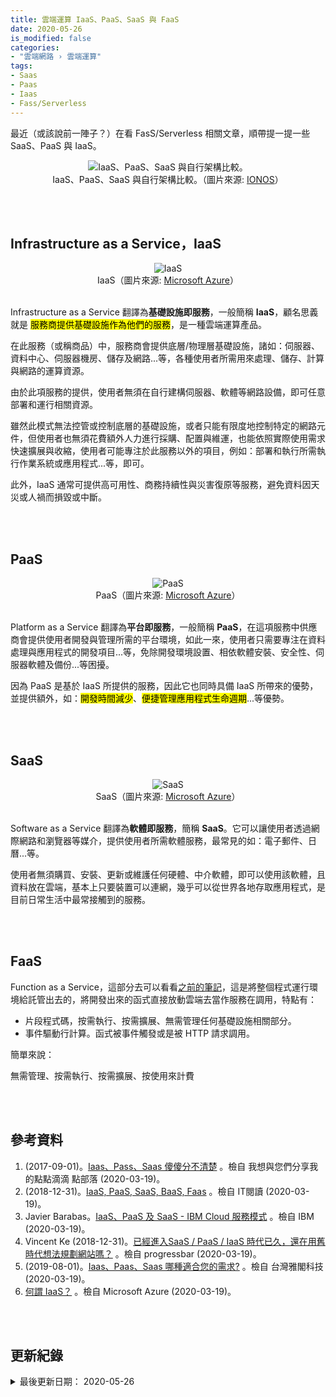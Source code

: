 ```yaml
---
title: 雲端運算 IaaS、PaaS、SaaS 與 FaaS
date: 2020-05-26
is_modified: false
categories:
- "雲端網路 › 雲端運算"
tags:
- Saas
- Paas
- Iaas
- Fass/Serverless
--- 
```


最近（或該說前一陣子？）在看 FasS/Serverless 相關文章，順帶提一提一些 SaaS、PaaS 與 IaaS。

<!--more-->

<center> <img src="https://i.imgur.com/Aj0HhN7.jpg" alt="IaaS、PaaS、SaaS 與自行架構比較。"></center>
<center class="imgtext">IaaS、PaaS、SaaS 與自行架構比較。（圖片來源: <a href="https://www.ionos.com/digitalguide/server/know-how/caas-container-as-a-service-service-comparison/" class="imgtext">IONOS</a>）</center>

<br><br> 

## Infrastructure as a Service，IaaS

<center> <img src="https://i.imgur.com/ljyHR1Y.png" alt="IaaS"></center>
<center class="imgtext">IaaS（圖片來源: <a href="https://azure.microsoft.com/zh-tw/overview/what-is-iaas/" class="imgtext">Microsoft Azure</a>）</center>
<br>

Infrastructure as a Service 翻譯為**基礎設施即服務**，一般簡稱 **IaaS**，顧名思義就是 <mark>服務商提供基礎設施作為他們的服務</mark>，是一種雲端運算產品。

在此服務（或稱商品）中，服務商會提供底層/物理層基礎設施，諸如：伺服器、資料中心、伺服器機房、儲存及網路...等，各種使用者所需用來處理、儲存、計算與網路的運算資源。<br>

由於此項服務的提供，使用者無須在自行建構伺服器、軟體等網路設備，即可任意部署和運行相關資源。

雖然此模式無法控管或控制底層的基礎設施，或者只能有限度地控制特定的網路元件，但使用者也無須花費額外人力進行採購、配置與維運，也能依照實際使用需求快速擴展與收縮，使用者可能專注於此服務以外的項目，例如：部署和執行所需執行作業系統或應用程式...等，即可。

此外，IaaS 通常可提供高可用性、商務持續性與災害復原等服務，避免資料因天災或人禍而損毀或中斷。


<br><br> 

## PaaS

<center> <img src="https://i.imgur.com/XKLsrUQ.png" alt="PaaS"></center>
<center class="imgtext">PaaS（圖片來源: <a href="https://azure.microsoft.com/zh-tw/overview/what-is-paas/" class="imgtext">Microsoft Azure</a>）</center>

<br>

Platform as a Service 翻譯為**平台即服務**，一般簡稱 **PaaS**，在這項服務中供應商會提供使用者開發與管理所需的平台環境，如此一來，使用者只需要專注在資料處理與應用程式的開發項目...等，免除開發環境設置、相依軟體安裝、安全性、伺服器軟體及備份...等困擾。
 
因為 PaaS 是基於 IaaS 所提供的服務，因此它也同時具備 IaaS 所帶來的優勢，並提供額外，如：<mark>開發時間減少</mark>、<mark>便捷管理應用程式生命週期</mark>...等優勢。
 
<br><br> 

## SaaS

<center> <img src="https://i.imgur.com/J0otbOf.png" alt="SaaS"></center>
<center class="imgtext">SaaS（圖片來源: <a href="https://azure.microsoft.com/zh-tw/overview/what-is-saas/" class="imgtext">Microsoft Azure</a>）</center>

<br>

Software as a Service 翻譯為**軟體即服務**，簡稱 **SaaS**。它可以讓使用者透過網際網路和瀏覽器等媒介，提供使用者所需軟體服務，最常見的如：電子郵件、日曆...等。

使用者無須購買、安裝、更新或維護任何硬體、中介軟體，即可以使用該軟體，且資料放在雲端，基本上只要裝置可以連網，幾乎可以從世界各地存取應用程式，是目前日常生活中最常接觸到的服務。

<br><br> 

## FaaS
Function as a Service，這部分去可以看看[之前的筆記](/Serverless-Use-Cases-Study-Notes-01#什是-serverless)，這是將整個程式運行環境給託管出去的，將開發出來的函式直接放動雲端去當作服務在調用，特點有：

- 片段程式碼，按需執行、按需擴展、無需管理任何基礎設施相關部分。
- 事件驅動行計算。函式被事件觸發或是被 HTTP 請求調用。

簡單來說：
<div class="blockquote-center">
無需管理、按需執行、按需擴展、按使用來計費
</div>

 

<br><br> 

## 參考資料 
1.  (2017-09-01)。[Iaas、Pass、Saas 傻傻分不清楚](https://dotblogs.com.tw/007_Lawrence/2017/08/21/155203) 。檢自 我想與您們分享我的點點滴滴 點部落 (2020-03-19)。
2. (2018-12-31)。[IaaS, PaaS, SaaS, BaaS, Faas](https://www.itread01.com/content/1546260315.html) 。檢自 IT閱讀 (2020-03-19)。
3. Javier Barabas。[IaaS、PaaS 及 SaaS - IBM Cloud 服務模式](https://www.ibm.com/tw-zh/cloud/learn/iaas-paas-saas) 。檢自 IBM (2020-03-19)。
4. Vincent Ke (2018-12-31)。[已經進入SaaS / PaaS / IaaS 時代已久，還在用舊時代想法規劃網站嗎？](https://progressbar.tw/posts/51) 。檢自 progressbar (2020-03-19)。
5. (2019-08-01)。[Iaas、Paas、Saas 哪種適合您的需求?](https://accord-tec.com.tw/iaas%E3%80%81paas%E3%80%81saas-%E5%93%AA%E7%A8%AE%E9%81%A9%E5%90%88%E6%82%A8%E7%9A%84%E9%9C%80%E6%B1%82/) 。檢自 台灣雅閣科技  (2020-03-19)。
8. [何謂 IaaS？](https://azure.microsoft.com/zh-tw/overview/what-is-iaas/) 。檢自 Microsoft Azure (2020-03-19)。

<br><br> 

## 更新紀錄
<details class="update_stamp">
  <summary>最後更新日期： 2020-05-26</summary>
  <ul>
    <li>2020-05-26 發布</li>
    <li>2020-05-25 完稿</li>
  </ul>
</details>

